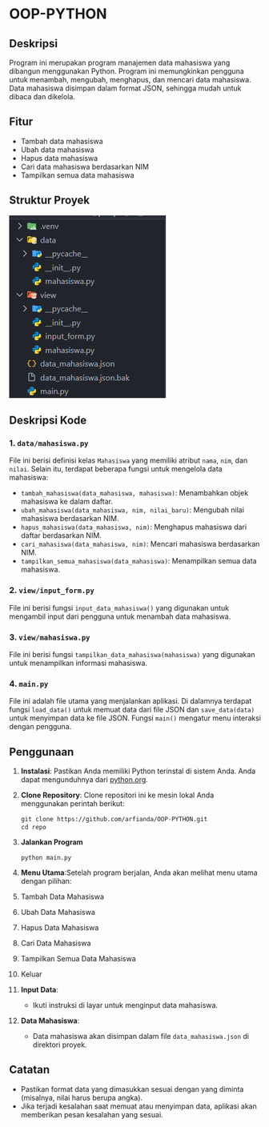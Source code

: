 # OOP-PYTHON

## Deskripsi
Program ini merupakan program manajemen data mahasiswa yang dibangun menggunakan Python. Program ini memungkinkan pengguna untuk menambah, mengubah, menghapus, dan mencari data mahasiswa. Data mahasiswa disimpan dalam format JSON, sehingga mudah untuk dibaca dan dikelola.

## Fitur
- Tambah data mahasiswa
- Ubah data mahasiswa
- Hapus data mahasiswa
- Cari data mahasiswa berdasarkan NIM
- Tampilkan semua data mahasiswa

## Struktur Proyek

![](lib/img/image.png)

## Deskripsi Kode

### 1. `data/mahasiswa.py`

File ini berisi definisi kelas `Mahasiswa` yang memiliki atribut `nama`, `nim`, dan `nilai`. Selain itu, terdapat beberapa fungsi untuk mengelola data mahasiswa:

- `tambah_mahasiswa(data_mahasiswa, mahasiswa)`: Menambahkan objek mahasiswa ke dalam daftar.
- `ubah_mahasiswa(data_mahasiswa, nim, nilai_baru)`: Mengubah nilai mahasiswa berdasarkan NIM.
- `hapus_mahasiswa(data_mahasiswa, nim)`: Menghapus mahasiswa dari daftar berdasarkan NIM.
- `cari_mahasiswa(data_mahasiswa, nim)`: Mencari mahasiswa berdasarkan NIM.
- `tampilkan_semua_mahasiswa(data_mahasiswa)`: Menampilkan semua data mahasiswa.

### 2. `view/input_form.py`

File ini berisi fungsi `input_data_mahasiswa()` yang digunakan untuk mengambil input dari pengguna untuk menambah data mahasiswa.

### 3. `view/mahasiswa.py`

File ini berisi fungsi `tampilkan_data_mahasiswa(mahasiswa)` yang digunakan untuk menampilkan informasi mahasiswa.

### 4. `main.py`

File ini adalah file utama yang menjalankan aplikasi. Di dalamnya terdapat fungsi `load_data()` untuk memuat data dari file JSON dan `save_data(data)` untuk menyimpan data ke file JSON. Fungsi `main()` mengatur menu interaksi dengan pengguna.


## Penggunaan
1. **Instalasi**: Pastikan Anda memiliki Python terinstal di sistem Anda. Anda dapat mengunduhnya dari [python.org](https://www.python.org/downloads/).

2. **Clone Repository**: Clone repositori ini ke mesin lokal Anda menggunakan perintah berikut:
   ```
   git clone https://github.com/arfianda/OOP-PYTHON.git
   cd repo
   ```

3. **Jalankan Program**

    ```
    python main.py
    ```

4. **Menu Utama**:Setelah program berjalan, Anda akan melihat menu utama dengan pilihan:

 1. Tambah Data Mahasiswa
 2. Ubah Data Mahasiswa
 3. Hapus Data Mahasiswa
 4. Cari Data Mahasiswa
 5. Tampilkan Semua Data Mahasiswa
 6. Keluar

5. **Input Data**:
    - Ikuti instruksi di layar untuk menginput data mahasiswa.

6. **Data Mahasiswa**:
    - Data mahasiswa akan disimpan dalam file `data_mahasiswa.json` di direktori proyek.


## Catatan

- Pastikan format data yang dimasukkan sesuai dengan yang diminta (misalnya, nilai harus berupa angka).
- Jika terjadi kesalahan saat memuat atau menyimpan data, aplikasi akan memberikan pesan kesalahan yang sesuai.



